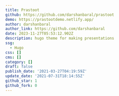 ```yaml
---
title: Prastoot
github: https://github.com/darshanbaral/prastoot
demo: https://prastootdemo.netlify.app/
author: darshanbaral
author_link: https://github.com/darshanbaral
date: 2023-11-27T05:53:12.902Z
description: hugo theme for making presentations
ssg:
  - Hugo
css: []
cms: []
category: []
draft: false
publish_date: '2021-03-27T04:19:59Z'
update_date: '2021-07-31T18:14:55Z'
github_star: 1
github_fork: 0
---
```

